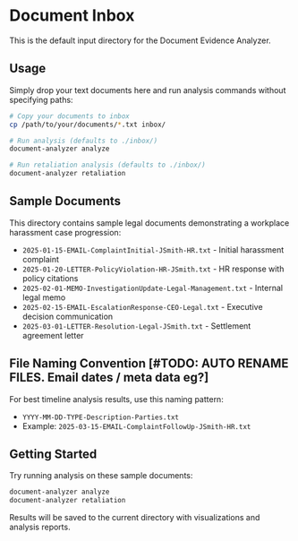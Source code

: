 # Document Inbox

This is the default input directory for the Document Evidence Analyzer.

## Usage

Simply drop your text documents here and run analysis commands without specifying paths:

```bash
# Copy your documents to inbox
cp /path/to/your/documents/*.txt inbox/

# Run analysis (defaults to ./inbox/)
document-analyzer analyze

# Run retaliation analysis (defaults to ./inbox/)
document-analyzer retaliation
```

## Sample Documents

This directory contains sample legal documents demonstrating a workplace harassment case progression:

- `2025-01-15-EMAIL-ComplaintInitial-JSmith-HR.txt` - Initial harassment complaint
- `2025-01-20-LETTER-PolicyViolation-HR-JSmith.txt` - HR response with policy citations
- `2025-02-01-MEMO-InvestigationUpdate-Legal-Management.txt` - Internal legal memo
- `2025-02-15-EMAIL-EscalationResponse-CEO-Legal.txt` - Executive decision communication
- `2025-03-01-LETTER-Resolution-Legal-JSmith.txt` - Settlement agreement letter

## File Naming Convention [#TODO: AUTO RENAME FILES. Email dates / meta data eg?]

For best timeline analysis results, use this naming pattern:
- `YYYY-MM-DD-TYPE-Description-Parties.txt`
- Example: `2025-03-15-EMAIL-ComplaintFollowUp-JSmith-HR.txt`

## Getting Started

Try running analysis on these sample documents:

```bash
document-analyzer analyze
document-analyzer retaliation
```

Results will be saved to the current directory with visualizations and analysis reports.